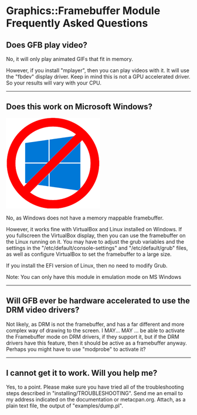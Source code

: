 # Graphics::Framebuffer Module Frequently Asked Questions

## Does GFB play video?

   No, it will only play animated GIFs that fit in memory.

   However, if you install "mplayer", then you can play videos with it.  It will use the "fbdev" display driver.  Keep in mind this is not a GPU accelerated driver.  So your results will vary with your CPU.

-----

## Does this work on Microsoft Windows?

![Windows Incompatible](../Win-No.png)

   No, as Windows does not have a memory mappable framebuffer.

   However, it works fine with VirtualBox and Linux installed on Windows.  If you fullscreen the VirtualBox display, then you can use the framebuffer on the Linux running on it.  You may have to adjust the grub variables and the settings in the "/etc/default/console-settings" and "/etc/default/grub" files, as well as configure VirtualBox to set the framebuffer to a large size.

   If you install the EFI version of Linux, then no need to modify Grub.

   Note:  You can only have this module in emulation mode on MS Windows

-----

## Will GFB ever be hardware accelerated to use the DRM video drivers?

   Not likely, as DRM is not the framebuffer, and has a far different and more complex way of drawing to the screen.  I MAY... MAY ... be able to activate the Framebuffer mode on DRM drivers, if they support it, but if the DRM drivers have this feature, then it should be active as a framebuffer anyway.  Perhaps you might have to use "modprobe" to activate it?

-----

## I cannot get it to work.  Will you help me?

   Yes, to a point.  Please make sure you have tried all of the troubleshooting steps described in "installing/TROUBLESHOOTING".  Send me an email to my address indicated on the documentation or metacpan.org.  Attach, as a plain text file, the output of "examples/dump.pl".
